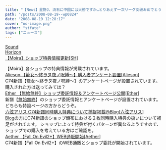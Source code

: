 ```yaml
---
title: "【News】星野J、流石に中国には大勝ですか…とりあえず一次リーグ突破おめでとうございます"
path: "/posts/2008-08-19--wp0824"
date: "2008-08-19 12:28:17"
cover: "no-image.png"
author: "stfate"
tags: ["ニュース"]
---
```


<style type="text/css">
<!--
p {white-space: pre-wrap};
-->
</style>

<a class="topics" href="http://www.soundhorizon.com/information/index.html" target="_blank">Sound Horizon 【Moira】ショップ特典情報更新</a><span class="junre">[<a href="http://sound-horizon.net/" target="_blank">SH</a>]</span>
<div class="news">【Moira】各ショップの特典情報が掲載されています。</div>
<a class="topics" href="http://www.alieson.net/html/" target="_blank">Alieson 【籠女～終ラヌ夜ノ呪縛～】購入者アンケート設置</a><span class="junre">[<a href="http://www.alieson.net/html/" target="_blank">Alieson</a>]</span>
<div class="news">C74新譜【籠女～終ラヌ夜ノ呪縛～】のアンケートページが設置されています。
購入された方は送ってみては？</div>
<a class="topics" href="http://www.ether-music.com/" target="_blank">Ether 【無始無終】ショップ委託情報＆アンケートページ公開</a><span class="junre">[<a href="http://www.ether-music.com/" target="_blank">Ether</a>]</span>
<div class="news">新譜【<a href="http://www.ether-music.com/music/mm.html" target="_blank">無始無終</a>】のショップ委託情報とアンケートページが設置されています。
どちらも特設ページの方からどうぞ。</div>
<a class="topics" href="http://www.rokugen.net/blog.php" target="_blank">六弦アリス C74新譜同時購入特典について捕捉掲載@Blog</a><span class="junre">[<a href="http://www.rokugen.net/" target="_blank">六弦アリス</a>]</span>
<div class="news"><a href="http://www.rokugen.net/blog.php" target="_blank">Blog</a>の方にC74新譜のショップ頒布における２枚同時購入特典の扱いについて補足がされてます。
ショップによって特典が付くパターンが異なるようですので、ショップでの購入を考えている方はご確認を。</div>
<a class="topics" href="http://www.lkjp.net/" target="_blank">Aether 【Fall On Evil2+】WEB通販開始</a><span class="junre">[<a href="http://www.lkjp.net/" target="_blank">Aether</a>]</span>
<div class="news">C74新譜【Fall On Evil2+】のWEB通販とショップ委託が開始されています。</div>
